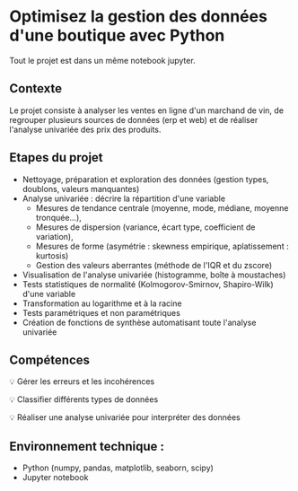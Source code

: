# Optimisez la gestion des données d'une boutique avec Python
Tout le projet est dans un même notebook jupyter.

## Contexte
Le projet consiste à analyser les ventes en ligne d'un marchand de vin, de regrouper plusieurs sources de données (erp et web) et de réaliser l'analyse univariée des prix des produits.

## Etapes du projet
- Nettoyage, préparation et exploration des données (gestion types, doublons, valeurs manquantes)
- Analyse univariée : décrire la répartition d'une variable
    -	Mesures de tendance centrale (moyenne, mode, médiane, moyenne tronquée...), 
    -	Mesures de dispersion (variance, écart type, coefficient de variation), 
    -	Mesures de forme (asymétrie : skewness empirique, aplatissement : kurtosis)
    - Gestion des valeurs aberrantes (méthode de l'IQR et du zscore)
- Visualisation de l'analyse univariée (histogramme, boîte à moustaches)
- Tests statistiques de normalité (Kolmogorov-Smirnov, Shapiro-Wilk) d'une variable
- Transformation au logarithme et à la racine
- Tests paramétriques et non paramétriques
- Création de fonctions de synthèse automatisant toute l'analyse univariée

## Compétences

:bulb: Gérer les erreurs et les incohérences

:bulb: Classifier différents types de données

:bulb: Réaliser une analyse univariée pour interpréter des données

## Environnement technique :
- Python (numpy, pandas, matplotlib, seaborn, scipy)
- Jupyter notebook






